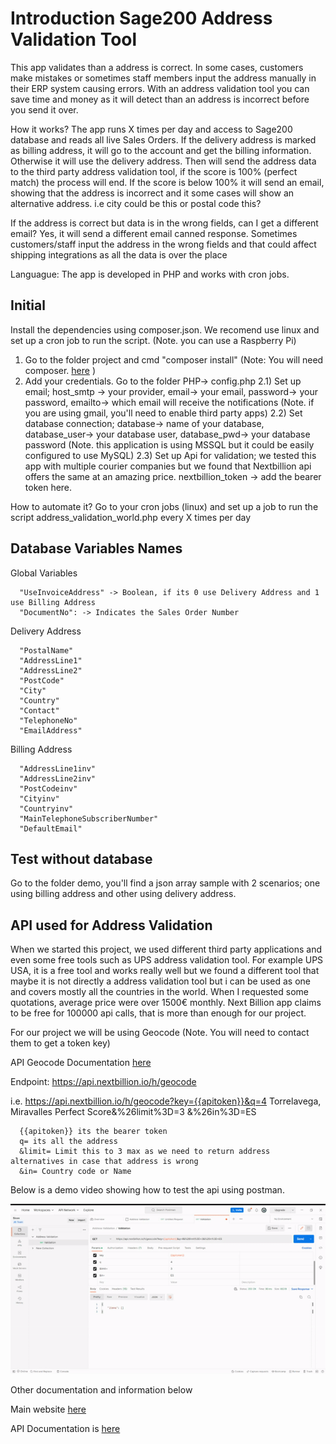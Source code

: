# Introduction Sage200 Address Validation Tool

This app validates than a address is correct. In some cases, customers make mistakes or sometimes staff members input the address manually in their ERP system causing errors. With an address validation tool you can save time and money as it will detect than an address is incorrect before you send it over.

How it works? The app runs X times per day and access to Sage200 database and reads all live Sales Orders. If the delivery address is marked as billing address, it will go to the account and get the billing information. Otherwise it will use the delivery address. Then will send the address data to the third party address validation tool, if the score is 100% (perfect match) the process will end. If the score is below 100% it will send an email, showing that the address is incorrect and it some cases will show an alternative address. i.e city could be this or postal code this?

If the address is correct but data is in the wrong fields, can I get a different email? Yes, it will send a different email canned response. Sometimes customers/staff input the address in the wrong fields and that could affect shipping integrations as all the data is over the place

Languague: The app is developed in PHP and works with cron jobs.

## Initial

Install the dependencies using composer.json. We recomend use linux and set up a cron job to run the script. (Note. you can use a Raspberry Pi)

1) Go to the folder project and cmd "composer install"  (Note: You will need composer. [here](https://getcomposer.org/download/) )
2) Add your credentials. Go to the folder PHP-> config.php
2.1) Set up email; host_smtp -> your provider, email-> your email, password-> your password, emailto-> which email will receive the notifications (Note. if you are using gmail, you'll need to enable third party apps)
2.2) Set database connection; database-> name of your database, database_user-> your database user, database_pwd-> your database password (Note. this application is using MSSQL but it could be easily configured to use MySQL)
2.3) Set up Api for validation; we tested this app with multiple courier companies but we found that Nextbillion api offers the same at an amazing price. nextbillion_token -> add the bearer token here.

How to automate it? Go to your cron jobs (linux) and set up a job to run the script address_validation_world.php every X times per day

## Database Variables Names

Global Variables

      "UseInvoiceAddress" -> Boolean, if its 0 use Delivery Address and 1 use Billing Address
      "DocumentNo": -> Indicates the Sales Order Number

Delivery Address

      "PostalName"
      "AddressLine1"
      "AddressLine2"
      "PostCode"
      "City"
      "Country"
      "Contact"
      "TelephoneNo"
      "EmailAddress"

Billing Address

      "AddressLine1inv"
      "AddressLine2inv"
      "PostCodeinv"
      "Cityinv"
      "Countryinv"
      "MainTelephoneSubscriberNumber"
      "DefaultEmail"

## Test without database

Go to the folder demo, you'll find a json array sample with 2 scenarios; one using billing address and other using delivery address.

## API used for Address Validation

When we started this project, we used different third party applications and even some free tools such as UPS address validation tool. For example UPS USA, it is a free tool and works really well but we found a different tool that maybe it is not directly a address validation tool but i can be used as one and covers mostly all the countries in the world. When I requested some quotations, average price were over 1500€ monthly. Next Billion app claims to be free for 100000 api calls, that is more than enough for our project.

For our project we will be using Geocode (Note. You will need to contact them to get a token key)

API Geocode Documentation [here](https://docs.nextbillion.ai/docs/places/api/geocode)

Endpoint: https://api.nextbillion.io/h/geocode

i.e. https://api.nextbillion.io/h/geocode?key={{apitoken}}&q=4 Torrelavega, Miravalles Perfect Score&%26limit%3D=3 &%26in%3D=ES

      {{apitoken}} its the bearer token
      q= its all the address
      &limit= Limit this to 3 max as we need to return address alternatives in case that address is wrong
      &in= Country code or Name

Below is a demo video showing how to test the api using postman.

![xbenyx - Animated gif demo](demo/postman.gif)

Other documentation and information below

Main website [here](https://api.nextbillion.io)

API Documentation is [here](https://docs.nextbillion.ai/)



